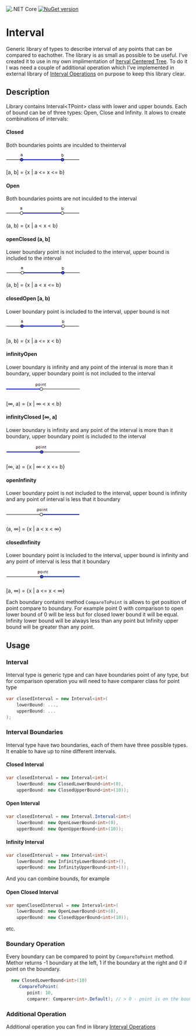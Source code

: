 ![.NET Core](https://github.com/RetailRocket/Interval/workflows/.NET%20Core/badge.svg)
[![NuGet version](https://img.shields.io/nuget/v/Interval.svg?style=flat&logo=nuget)](https://www.nuget.org/packages/Interval/)

# Interval

Generic library of types to describe interval of any points that can be compared to eachother. The library is as small as possible to be useful. I've created it to use in my own implimentation of [Iterval Centered Tree](https://github.com/RetailRocket/CenteredIntervalTree). To do it I was need a couple of additional operation which I've implemented in external library of [Interval Operations](https://github.com/RetailRocket/Interval.Operations) on purpose to keep this library clear.

## Description ###

Library contains Interval\<TPoint\> class with lower and upper bounds. Each of bound can be of three types: Open, Close and Infinity. It alows to create combinations of intervals:

#### Closed 
Both boundaries points are inculded to theinterval

![](readme/images/closed.png)

[a, b] = {x | a <= x <= b}

#### Open
Both boundaries points are not inculded to the interval

![](readme/images/open.png)

(a, b) = {x | a < x < b}

#### openClosed (a, b]
Lower boundary point is not included to the interval, upper bound is included to the interval

![](readme/images/openClosed.png)

(a, b] = {x | a < x <= b}

#### closedOpen [a, b)
Lower boundary point is included to the interval, upper bound is not

![](readme/images/closedOpen.png)

[a, b) = {x | a <= x < b}

#### infinityOpen 
Lower boundary is infinity and any point of the interval is more than it boundary, upper boundary point is not included to the interval

![](readme/images/infinityOpen.png)

[∞, a) = {x | ∞ < x < b}


#### infinityClosed [∞, a]
Lower boundary is infinity and any point of the interval is more than it boundary, upper boundary point is included to the interval

![](readme/images/infinityClosed.png)

[∞, a) = {x | ∞ < x <= b}

#### openInfinity
Lower boundary point is not included to the interval, upper bound is infinity and any point of interval is less that it boundary

![](readme/images/openInfinity.png)

(a, ∞] = {x | a < x < ∞}

#### closedInfinity 
Lower boundary point is included to the interval, upper bound is infinity and any point of interval is less that it boundary

![](readme/images/closedInfinity.png)

[a, ∞) = {x | a <= x < ∞}

Each boundary contains method ```CompareToPoint``` is allows to get position of point compare to boundary. For example point 0 with comparison to open lower bound of 0 will be less but for closed lower bound it will be equal. Infinity lower bound will be always less than any point but Infinity upper bound will be greater than any point.

## Usage ###

### Interval 

Interval type is generic type and can have boundaries point of any type, but for comparison operation you will need to have comparer class for point type

```csharp
var closedInterval = new Interval<int>(
    lowerBound: ...,
    upperBound: ...
);
```

### Interval Boundaries

Interval type have two boundaries, each of them have three possible types. It enable to have up to nine different intervals.

#### Closed Interval
```csharp
var closedInterval = new Interval<int>(
    lowerBound: new ClosedLowerBound<int>(0),
    upperBound: new ClosedUpperBound<int>(10));
```
#### Open Interval
```csharp
var closedInterval = new Interval.Interval<int>(
    lowerBound: new OpenLowerBound<int>(0),
    upperBound: new OpenUpperBound<int>(10));
```

#### Infinity Interval
```csharp
var closedInterval = new Interval<int>(
    lowerBound: new InfinityLowerBound<int>(),
    upperBound: new InfinityUpperBound<int>());
```

And you can combine bounds, for example

#### Open Closed Interval

```csharp
var openClosedInterval = new Interval<int>(
    lowerBound: new OpenLowerBound<int>(0),
    upperBound: new ClosedUpperBound<int>(10));
```

etc.


### Boundary Operation

Every boundary can be compared to point by ```CompareToPoint``` method. Methor returns -1 boundary at the left, 1 if the boundary at the right and 0 if point on the boundary.

```csharp
  new ClosedLowerBound<int>(10)
    .CompareToPoint(
        point: 10,
        comparer: Comparer<int>.Default); // > 0 - point is on the boundary
```

### Additional Operation

Additional operation you can find in library [Interval Operations](https://github.com/RetailRocket/Interval.Operations)
